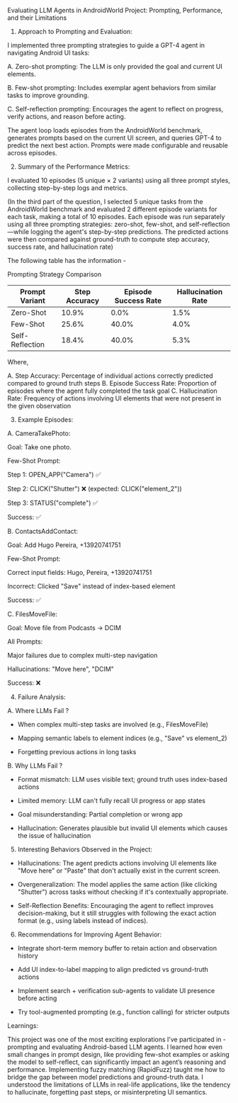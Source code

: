 Evaluating LLM Agents in AndroidWorld Project: Prompting, Performance, and their Limitations 

1. Approach to Prompting and Evaluation: 

I implemented three prompting strategies to guide a GPT-4 agent in navigating Android UI tasks:

A. Zero-shot prompting: The LLM is only provided the goal and current UI elements.

B. Few-shot prompting: Includes exemplar agent behaviors from similar tasks to improve grounding.

C. Self-reflection prompting: Encourages the agent to reflect on progress, verify actions, and reason before acting.

The agent loop loads episodes from the AndroidWorld benchmark, generates prompts based on the current UI screen, and queries GPT-4 to predict the next best action. Prompts were made configurable and reusable across episodes.

2. Summary of the Performance Metrics: 

I evaluated 10 episodes (5 unique × 2 variants) using all three prompt styles, collecting step-by-step logs and metrics.

(In the third part of the question, I selected 5 unique tasks from the AndroidWorld benchmark and evaluated 2 different episode variants for each task, making a total of 10 episodes. Each episode was run separately using all three prompting strategies: zero-shot, few-shot, and self-reflection—while logging the agent's step-by-step predictions. The predicted actions were then compared against ground-truth to compute step accuracy, success rate, and hallucination rate)

The following table has the information - 

Prompting Strategy Comparison

| Prompt Variant    | Step Accuracy | Episode Success Rate | Hallucination Rate |
|-------------------|---------------|-----------------------|--------------------|
| Zero-Shot         | 10.9%         | 0.0%                  | 1.5%               |
| Few-Shot          | 25.6%         | 40.0%                 | 4.0%               |
| Self-Reflection   | 18.4%         | 40.0%                 | 5.3%               |

Where, 

A. Step Accuracy: Percentage of individual actions correctly predicted compared to ground truth steps
B. Episode Success Rate: Proportion of episodes where the agent fully completed the task goal
C. Hallucination Rate: Frequency of actions involving UI elements that were not present in the given observation

3. Example Episodes: 

A. CameraTakePhoto: 

Goal: Take one photo.

Few-Shot Prompt:

Step 1: OPEN_APP("Camera") ✅

Step 2: CLICK("Shutter") ❌ (expected: CLICK("element_2"))

Step 3: STATUS("complete") ✅

Success: ✅

B. ContactsAddContact: 

Goal: Add Hugo Pereira, +13920741751

Few-Shot Prompt:

Correct input fields: Hugo, Pereira, +13920741751

Incorrect: Clicked "Save" instead of index-based element

Success: ✅

C. FilesMoveFile: 

Goal: Move file from Podcasts → DCIM

All Prompts:

Major failures due to complex multi-step navigation

Hallucinations: "Move here", "DCIM"

Success: ❌

4. Failure Analysis: 

A. Where LLMs Fail ?

- When complex multi-step tasks are involved (e.g., FilesMoveFile)

- Mapping semantic labels to element indices (e.g., "Save" vs element_2)

- Forgetting previous actions in long tasks

B. Why LLMs Fail ? 

- Format mismatch: LLM uses visible text; ground truth uses index-based actions

- Limited memory: LLM can't fully recall UI progress or app states

- Goal misunderstanding: Partial completion or wrong app

- Hallucination: Generates plausible but invalid UI elements which causes the issue of hallucination

5. Interesting Behaviors Observed in the Project: 

- Hallucinations: The agent predicts actions involving UI elements like "Move here" or "Paste" that don't actually exist in the current screen.

- Overgeneralization: The model applies the same action (like clicking "Shutter") across tasks without checking if it's contextually appropriate.

- Self-Reflection Benefits: Encouraging the agent to reflect improves decision-making, but it still struggles with following the exact action format (e.g., using labels instead of indices).

6. Recommendations for Improving Agent Behavior: 

- Integrate short-term memory buffer to retain action and observation history

- Add UI index-to-label mapping to align predicted vs ground-truth actions

- Implement search + verification sub-agents to validate UI presence before acting

- Try tool-augmented prompting (e.g., function calling) for stricter outputs

Learnings: 

This project was one of the most exciting explorations I’ve participated in - prompting and evaluating Android-based LLM agents. I learned how even small changes in prompt design, like providing few-shot examples or asking the model to self-reflect, can significantly impact an agent’s reasoning and performance. Implementing fuzzy matching (RapidFuzz) taught me how to bridge the gap between model predictions and ground-truth data. I understood the limitations of LLMs in real-life applications, like the tendency to hallucinate, forgetting past steps, or misinterpreting UI semantics. 











